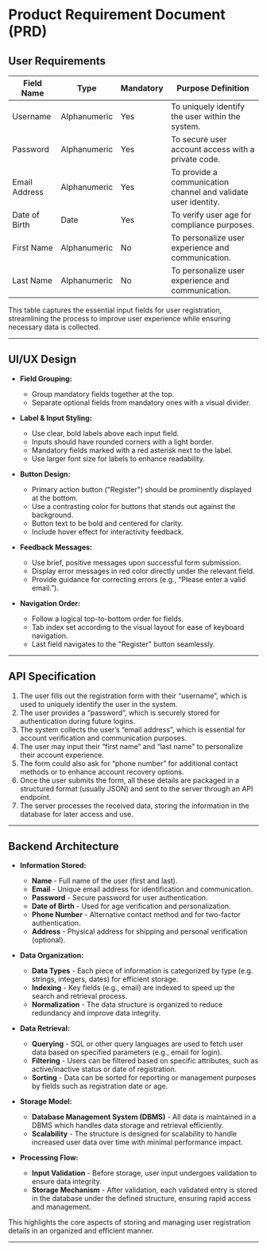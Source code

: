 # Product Requirement Document (PRD)

## User Requirements

| Field Name        | Type       | Mandatory | Purpose Definition                               |
|-------------------|------------|-----------|--------------------------------------------------|
| Username          | Alphanumeric | Yes       | To uniquely identify the user within the system. |
| Password          | Alphanumeric | Yes       | To secure user account access with a private code. |
| Email Address     | Alphanumeric | Yes       | To provide a communication channel and validate user identity. |
| Date of Birth     | Date       | Yes       | To verify user age for compliance purposes.       |
| First Name        | Alphanumeric | No        | To personalize user experience and communication. |
| Last Name         | Alphanumeric | No        | To personalize user experience and communication. |

This table captures the essential input fields for user registration, streamlining the process to improve user experience while ensuring necessary data is collected.

---

## UI/UX Design

- **Field Grouping:**  
  - Group mandatory fields together at the top.  
  - Separate optional fields from mandatory ones with a visual divider.  

- **Label & Input Styling:**  
  - Use clear, bold labels above each input field.  
  - Inputs should have rounded corners with a light border.  
  - Mandatory fields marked with a red asterisk next to the label.  
  - Use larger font size for labels to enhance readability.  

- **Button Design:**  
  - Primary action button ("Register") should be prominently displayed at the bottom.  
  - Use a contrasting color for buttons that stands out against the background.  
  - Button text to be bold and centered for clarity.  
  - Include hover effect for interactivity feedback.  

- **Feedback Messages:**  
  - Use brief, positive messages upon successful form submission.  
  - Display error messages in red color directly under the relevant field.  
  - Provide guidance for correcting errors (e.g., “Please enter a valid email.”).  

- **Navigation Order:**  
  - Follow a logical top-to-bottom order for fields.  
  - Tab index set according to the visual layout for ease of keyboard navigation.  
  - Last field navigates to the "Register" button seamlessly.

---

## API Specification

1. The user fills out the registration form with their “username”, which is used to uniquely identify the user in the system.  
2. The user provides a “password”, which is securely stored for authentication during future logins.  
3. The system collects the user’s “email address”, which is essential for account verification and communication purposes.  
4. The user may input their “first name” and “last name” to personalize their account experience.  
5. The form could also ask for “phone number” for additional contact methods or to enhance account recovery options.  
6. Once the user submits the form, all these details are packaged in a structured format (usually JSON) and sent to the server through an API endpoint.  
7. The server processes the received data, storing the information in the database for later access and use.

---

## Backend Architecture

- **Information Stored:**
  - **Name** - Full name of the user (first and last).
  - **Email** - Unique email address for identification and communication.
  - **Password** - Secure password for user authentication.
  - **Date of Birth** - Used for age verification and personalization.
  - **Phone Number** - Alternative contact method and for two-factor authentication.
  - **Address** - Physical address for shipping and personal verification (optional).

- **Data Organization:**
  - **Data Types** - Each piece of information is categorized by type (e.g. strings, integers, dates) for efficient storage.
  - **Indexing** - Key fields (e.g., email) are indexed to speed up the search and retrieval process.
  - **Normalization** - The data structure is organized to reduce redundancy and improve data integrity.

- **Data Retrieval:**
  - **Querying** - SQL or other query languages are used to fetch user data based on specified parameters (e.g., email for login).
  - **Filtering** - Users can be filtered based on specific attributes, such as active/inactive status or date of registration.
  - **Sorting** - Data can be sorted for reporting or management purposes by fields such as registration date or age.

- **Storage Model:**
  - **Database Management System (DBMS)** - All data is maintained in a DBMS which handles data storage and retrieval efficiently.
  - **Scalability** - The structure is designed for scalability to handle increased user data over time with minimal performance impact.

- **Processing Flow:**
  - **Input Validation** - Before storage, user input undergoes validation to ensure data integrity.
  - **Storage Mechanism** - After validation, each validated entry is stored in the database under the defined structure, ensuring rapid access and management.

This highlights the core aspects of storing and managing user registration details in an organized and efficient manner.

---

